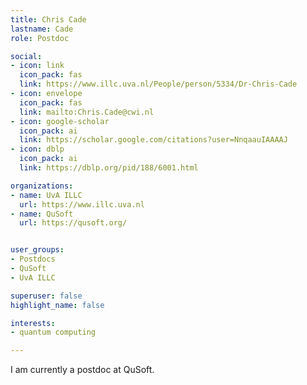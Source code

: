 ```yaml
---
title: Chris Cade
lastname: Cade
role: Postdoc

social:
- icon: link
  icon_pack: fas
  link: https://www.illc.uva.nl/People/person/5334/Dr-Chris-Cade
- icon: envelope
  icon_pack: fas
  link: mailto:Chris.Cade@cwi.nl
- icon: google-scholar
  icon_pack: ai
  link: https://scholar.google.com/citations?user=NnqaauIAAAAJ
- icon: dblp
  icon_pack: ai
  link: https://dblp.org/pid/188/6001.html

organizations:
- name: UvA ILLC
  url: https://www.illc.uva.nl
- name: QuSoft
  url: https://qusoft.org/


user_groups:
- Postdocs
- QuSoft
- UvA ILLC

superuser: false
highlight_name: false

interests:
- quantum computing

---
```


I am currently a postdoc at QuSoft.

